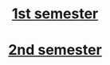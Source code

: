 <h1 align="center"><a href="https://github.com/kryag/ct-itmo-algorithms/tree/main/sem-1" target="_blank">1st semester</a></h1>
<h1 align="center"><a href="https://github.com/kryag/ct-itmo-algorithms/tree/main/sem-2" target="_blank">2nd semester</a></h1>
